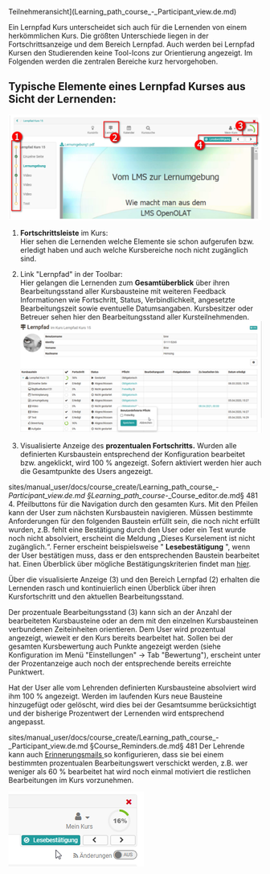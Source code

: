 Teilnehmeransicht](Learning_path_course_-_Participant_view.de.md)

Ein Lernpfad Kurs unterscheidet sich auch für die Lernenden von einem
herkömmlichen Kurs. Die größten Unterschiede liegen in der Fortschrittsanzeige
und dem Bereich Lernpfad. Auch werden bei Lernpfad Kursen den Studierenden
keine Tool-Icons zur Orientierung angezeigt. Im Folgenden werden die zentralen
Bereiche kurz hervorgehoben.

## Typische Elemente eines Lernpfad Kurses aus Sicht der Lernenden:

![](assets/Lernpfad_Kurs_Elemente.png)

  1.  **Fortschrittsleiste** im Kurs:   
Hier sehen die Lernenden welche Elemente sie schon aufgerufen bzw. erledigt
haben und auch welche Kursbereiche noch nicht zugänglich sind.

  2. Link "Lernpfad" in der Toolbar:   
Hier gelangen die Lernenden zum **Gesamtüberblick** über ihren
Bearbeitungsstand aller Kursbausteine mit weiteren Feedback Informationen wie
Fortschritt, Status, Verbindlichkeit, angesetzte Bearbeitungszeit sowie
eventuelle Datumsangaben. Kursbesitzer oder Betreuer sehen hier den
Bearbeitungsstand aller Kursteilnehmenden.  
![](assets/Lernpfad_uebersicht.png)

  3. Visualisierte Anzeige des **prozentualen Fortschritts.** Wurden alle definierten Kursbaustein entsprechend der Konfiguration bearbeitet bzw. angeklickt, wird 100 % angezeigt. Sofern aktiviert werden hier auch die Gesamtpunkte des Users angezeigt.

sites/manual_user/docs/course_create/Learning_path_course_-_Participant_view.de.md §Learning_path_course_-_Course_editor.de.md§ 481
  4. Pfeilbuttons für die Navigation durch den gesamten Kurs.  Mit den Pfeilen kann der User zum nächsten Kursbaustein navigieren. Müssen bestimmte Anforderungen für den folgenden Baustein erfüllt sein, die noch nicht erfüllt wurden, z.B. fehlt eine Bestätigung durch den User oder ein Test wurde noch nicht absolviert, erscheint die Meldung „Dieses Kurselement ist nicht zugänglich.“.  Ferner erscheint beispielsweise " **Lesebestätigung** ", wenn der User bestätigen muss, dass er den entsprechenden Baustein bearbeitet hat. Einen Überblick über mögliche Bestätigungskriterien findet man [hier](Learning_path_course_-_Course_editor.de.md).

Über die visualisierte Anzeige (3) und den Bereich Lernpfad (2) erhalten die
Lernenden rasch und kontinuierlich einen Überblick über ihren Kursfortschritt
und den aktuellen Bearbeitungsstand.

Der prozentuale Bearbeitungsstand (3) kann sich an der Anzahl der bearbeiteten
Kursbausteine oder an dem mit den einzelnen Kursbausteinen verbundenen
Zeiteinheiten orientieren. Dem User wird prozentual angezeigt, wieweit er den
Kurs bereits bearbeitet hat. Sollen bei der gesamten Kursbewertung auch Punkte
angezeigt werden (siehe Konfiguration im Menü "Einstellungen" → Tab
"Bewertung"), erscheint unter der Prozentanzeige auch noch der entsprechende
bereits erreichte Punktwert.

Hat der User alle vom Lehrenden definierten Kursbausteine absolviert wird ihm
100 % angezeigt. Werden im laufenden Kurs neue Bausteine hinzugefügt oder
gelöscht, wird dies bei der Gesamtsumme berücksichtigt und der bisherige
Prozentwert der Lernenden wird entsprechend angepasst.


sites/manual_user/docs/course_create/Learning_path_course_-_Participant_view.de.md §Course_Reminders.de.md§ 481
Der Lehrende kann auch [Erinnerungsmails ](../course_operation/Course_Reminders.de.md)so konfigurieren,
dass sie bei einem bestimmten prozentualen Bearbeitungswert verschickt werden,
z.B. wer weniger als 60 % bearbeitet hat wird noch einmal motiviert die
restlichen Bearbeitungen im Kurs vorzunehmen.

![](assets/Lernpfad_user_Prozente.png)

